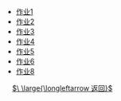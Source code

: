 - [作业1](财务报表分析/作业1.md)
- [作业2](财务报表分析/作业2.md)
- [作业3](财务报表分析/作业3.md)
- [作业4](财务报表分析/作业4.md)
- [作业5](财务报表分析/作业5.md)
- [作业6](财务报表分析/作业6.md)
- [作业8](财务报表分析/作业8.md)

&nbsp;
&nbsp;
[$\ \large{\longleftarrow 返回}$](README.md)